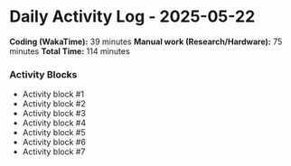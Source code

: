 # Daily Activity Log - 2025-05-22

**Coding (WakaTime):** 39 minutes
**Manual work (Research/Hardware):** 75 minutes
**Total Time:** 114 minutes

### Activity Blocks
- Activity block #1
- Activity block #2
- Activity block #3
- Activity block #4
- Activity block #5
- Activity block #6
- Activity block #7
